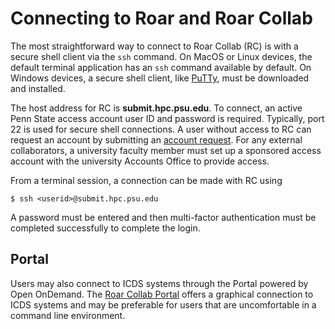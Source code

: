 
# Connecting to Roar and Roar Collab

The most straightforward way to connect to Roar Collab (RC) is with a secure shell client via the `ssh` command. On MacOS or Linux devices, the default terminal application has an `ssh` command available by default. On Windows devices, a secure shell client, like [PuTTy](https://www.putty.org/), must be downloaded and installed.

The host address for RC is **submit.hpc.psu.edu**. To connect, an active Penn State access account user ID and password is required. Typically, port 22 is used for secure shell connections. A user without access to RC can request an account by submitting an [account request](https://www.icds.psu.edu/computing-services/account-setup/). For any external collaborators, a university faculty member must set up a sponsored access account with the university Accounts Office to provide access. 

From a terminal session, a connection can be made with RC using
```
$ ssh <userid>@submit.hpc.psu.edu
```

A password must be entered and then multi-factor authentication must be completed successfully to complete the login.


## Portal

Users may also connect to ICDS systems through the Portal powered by Open OnDemand. The [Roar Collab Portal](https://rcportal.hpc.psu.edu/) offers a graphical connection to ICDS systems and may be preferable for users that are uncomfortable in a command line environment.



